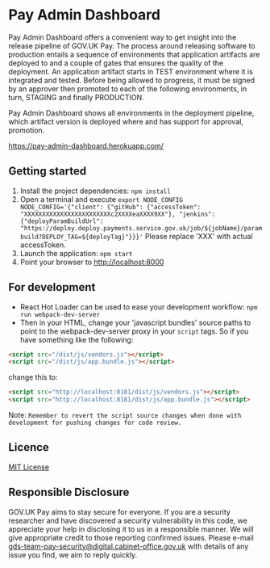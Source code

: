 # Pay Admin Dashboard

Pay Admin Dashboard offers a convenient way to get insight into the release pipeline of GOV.UK Pay. The process around releasing software to production entails a sequence of environments that application artifacts are deployed to and a couple of gates that ensures the quality of the deployment. An application artifact starts in TEST environment where it is integrated and tested. Before being allowed to progress, it must be signed by an approver then promoted to each of the following environments, in turn, STAGING and finally PRODUCTION.

Pay Admin Dashboard shows all environments in the deployment pipeline, which artifact version is deployed where and has support for approval, promotion.

https://pay-admin-dashboard.herokuapp.com/

## Getting started

1. Install the project dependencies: `npm install`
2. Open a terminal and execute `export NODE_CONFIG NODE_CONFIG='{"client": {"gitHub": {"accessToken": "XXXXXXXXXXXXXXXXXXXXXXXXc2XXXXeaXXXX9XX"}, "jenkins": {"deployParamBuildUrl": "https://deploy.deploy.payments.service.gov.uk/job/${jobName}/parambuild?DEPLOY_TAG=${deployTag}"}}}'` Please replace 'XXX' with actual accessToken.
3. Launch the application: `npm start`
4. Point your browser to [http://localhost:8000](http://localhost:8000)

## For development

- React Hot Loader can be used to ease your development workflow: `npm run webpack-dev-server`  
- Then in your HTML, change your 'javascript bundles' source paths to point to the webpack-dev-server proxy in your `script` tags. So if you have something like the following:

```html
<script src="/dist/js/vendors.js"></script>
<script src="/dist/js/app.bundle.js"></script>
```

change this to:

```html
<script src="http://localhost:8181/dist/js/vendors.js"></script>
<script src="http://localhost:8181/dist/js/app.bundle.js"></script>
```

Note: `Remember to revert the script source changes when done with development for pushing changes for code review.`


## Licence

[MIT License](LICENSE)

## Responsible Disclosure

GOV.UK Pay aims to stay secure for everyone. If you are a security researcher and have discovered a security vulnerability in this code, we appreciate your help in disclosing it to us in a responsible manner. We will give appropriate credit to those reporting confirmed issues. Please e-mail gds-team-pay-security@digital.cabinet-office.gov.uk with details of any issue you find, we aim to reply quickly.
